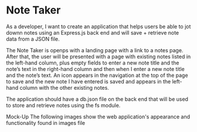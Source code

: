 # Note Taker 

As a developer, I want to create an application that helps users be able to jot downn notes using an Express.js back end and will save + retrieve note data from a JSON file.

The Note Taker is openps with a landing page with a link to a notes page. After that, the user will be presented with a page with existing notes listed in the left-hand column, plus empty fields to enter a new note title and the note’s text in the right-hand column and then when I enter a new note title and the note’s text. An icon appears in the navigation at the top of the page to save and the new note I have entered is saved and appears in the left-hand column with the other existing notes.

The application should have a db.json file on the back end that will be used to store and retrieve notes using the fs module.

Mock-Up
The following images show the web application's appearance and functionality found in images file

